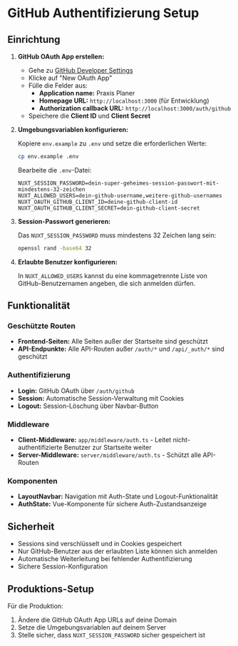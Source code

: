 # GitHub Authentifizierung Setup

## Einrichtung

1. **GitHub OAuth App erstellen:**
   
   - Gehe zu [GitHub Developer Settings](https://github.com/settings/developers)
   - Klicke auf "New OAuth App"
   - Fülle die Felder aus:
     - **Application name:** Praxis Planer
     - **Homepage URL:** `http://localhost:3000` (für Entwicklung)
     - **Authorization callback URL:** `http://localhost:3000/auth/github`
   - Speichere die **Client ID** und **Client Secret**

2. **Umgebungsvariablen konfigurieren:**
   
   Kopiere `env.example` zu `.env` und setze die erforderlichen Werte:
   
   ```bash
   cp env.example .env
   ```
   
   Bearbeite die `.env`-Datei:
   ```
   NUXT_SESSION_PASSWORD=dein-super-geheimes-session-passwort-mit-mindestens-32-zeichen
   NUXT_ALLOWED_USERS=dein-github-username,weitere-github-usernames
   NUXT_OAUTH_GITHUB_CLIENT_ID=deine-github-client-id
   NUXT_OAUTH_GITHUB_CLIENT_SECRET=dein-github-client-secret
   ```

3. **Session-Passwort generieren:**
   
   Das `NUXT_SESSION_PASSWORD` muss mindestens 32 Zeichen lang sein:
   
   ```bash
   openssl rand -base64 32
   ```

4. **Erlaubte Benutzer konfigurieren:**
   
   In `NUXT_ALLOWED_USERS` kannst du eine kommagetrennte Liste von GitHub-Benutzernamen angeben, die sich anmelden dürfen.

## Funktionalität

### Geschützte Routen
- **Frontend-Seiten:** Alle Seiten außer der Startseite sind geschützt
- **API-Endpunkte:** Alle API-Routen außer `/auth/*` und `/api/_auth/*` sind geschützt

### Authentifizierung
- **Login:** GitHub OAuth über `/auth/github`
- **Session:** Automatische Session-Verwaltung mit Cookies
- **Logout:** Session-Löschung über Navbar-Button

### Middleware
- **Client-Middleware:** `app/middleware/auth.ts` - Leitet nicht-authentifizierte Benutzer zur Startseite weiter
- **Server-Middleware:** `server/middleware/auth.ts` - Schützt alle API-Routen

### Komponenten
- **LayoutNavbar:** Navigation mit Auth-State und Logout-Funktionalität
- **AuthState:** Vue-Komponente für sichere Auth-Zustandsanzeige

## Sicherheit

- Sessions sind verschlüsselt und in Cookies gespeichert
- Nur GitHub-Benutzer aus der erlaubten Liste können sich anmelden
- Automatische Weiterleitung bei fehlender Authentifizierung
- Sichere Session-Konfiguration

## Produktions-Setup

Für die Produktion:
1. Ändere die GitHub OAuth App URLs auf deine Domain
2. Setze die Umgebungsvariablen auf deinem Server
3. Stelle sicher, dass `NUXT_SESSION_PASSWORD` sicher gespeichert ist 